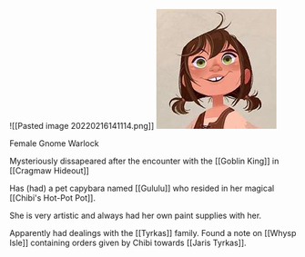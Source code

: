 ![[Pasted image 20220216141114.png]]
<img src="/assets/Pasted image 20220216141114.png"/>

Female Gnome Warlock

Mysteriously dissapeared after the encounter with the [[Goblin King]] in [[Cragmaw Hideout]]

Has (had) a pet capybara named [[Gululu]] who resided in her magical [[Chibi's Hot-Pot Pot]].

She is very artistic and always had her own paint supplies with her.

Apparently had dealings with the [[Tyrkas]] family. Found a note on [[Whysp Isle]] containing orders given by Chibi towards [[Jaris Tyrkas]].





